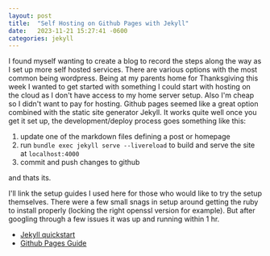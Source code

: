 ```yaml
---
layout: post
title:  "Self Hosting on Github Pages with Jekyll"
date:   2023-11-21 15:27:41 -0600
categories: jekyll
---
```

I found myself wanting to create a blog to record the steps along 
the way as I set up more self hosted services. There are various options with the most common being wordpress. 
Being at my parents home for Thanksgiving this week I wanted to get started with something I could start 
with hosting on the cloud as I don't have access to my home server setup. Also I'm cheap so I didn't want to pay for hosting. 
Github pages seemed like a great option 
combined with the static site generator Jekyll. 
It works quite well once you get it set up, the development/deploy process goes something like this: 


1. update one of the markdown files defining a post or homepage
2. run `bundle exec jekyll serve --livereload` to build and serve the site at `localhost:4000`
3. commit and push changes to github 


and thats its.

I'll link the setup guides I used here for those who would like to try the setup themselves. 
There were a few small snags in setup around getting the ruby to install properly 
(locking the right openssl version for example). But after googling through a few issues it was up and running
within 1 hr. 


- [Jekyll quickstart](https://jekyllrb.com/docs/) 
- [Github Pages Guide](https://docs.github.com/en/pages/setting-up-a-github-pages-site-with-jekyll/about-github-pages-and-jekyll)